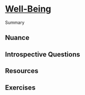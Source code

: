 # [Well-Being](https://dora.dev/devops-capabilities/cultural/well-being/)

Summary

## Nuance

## Introspective Questions

## Resources

## Exercises
